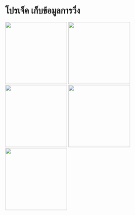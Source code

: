# โปรเจ็ค เก็บข้อมูลการวิ่ง

<img src="https://github.com/user-attachments/assets/beaf7bb6-e5fc-4b2a-b536-b79f03ba885e" width=200>
<img src="https://github.com/user-attachments/assets/c2e28fe1-3b25-486b-846a-faa66608a326" width=200>
<img src="https://github.com/user-attachments/assets/e4063558-8115-43bd-ae0a-891195cb9a3e" width=200>
<img src="https://github.com/user-attachments/assets/6e3068fd-c331-4591-bf76-8882568c4490" width=200>
<img src="https://github.com/user-attachments/assets/dbe78a8d-ed1b-4b31-a47d-354fc0d8f982" width=200>

